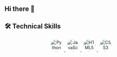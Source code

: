 ## Hi there 👋

<!--
**GavinKoli/GavinKoli** is a ✨ _special_ ✨ repository because its `README.md` (this file) appears on your GitHub profile.

Here are some ideas to get you started:

- 🔭 I’m currently working on ...
- 🌱 I’m currently learning ...
- 👯 I’m looking to collaborate on ...
- 🤔 I’m looking for help with ...
- 💬 Ask me about ...
- 📫 How to reach me: ...
- 😄 Pronouns: ...
- ⚡ Fun fact: ...
-->



## 🛠️ Technical Skills

<p align="center">
  <a href="https://python.org" target="_blank">
    <img src="https://cdn.jsdelivr.net/npm/simple-icons@v3/icons/python.svg" alt="Python" width="40" height="40" style="border-radius: 50%; padding: 5px; background-color: #ffffff;">
  </a>
  <a href="https://www.javascript.com/" target="_blank">
    <img src="https://cdn.jsdelivr.net/npm/simple-icons@v3/icons/javascript.svg" alt="JavaScript" width="40" height="40" style="border-radius: 50%; padding: 5px; background-color: #ffffff;">
  </a>
  <a href="https://developer.mozilla.org/en-US/docs/Web/HTML" target="_blank">
    <img src="https://cdn.jsdelivr.net/npm/simple-icons@v3/icons/html5.svg" alt="HTML5" width="40" height="40" style="border-radius: 50%; padding: 5px; background-color: #ffffff;">
  </a>
  <a href="https://developer.mozilla.org/en-US/docs/Web/CSS" target="_blank">
    <img src="https://cdn.jsdelivr.net/npm/simple-icons@v3/icons/css3.svg" alt="CSS3" width="40" height="40" style="border-radius: 50%; padding: 5px; background-color: #ffffff;">
  </a>
  <!-- Add more icons similarly -->
</p>


